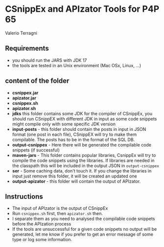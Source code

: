 # CSnippEx and APIzator Tools for P4P 65

Valerio Terragni

## Requirements

- you should run the JARS with JDK 17
- the tools are tested in an Unix environment (Mac OSx, Linux, ...)

## content of the folder
- **csnippex.jar**
- **apizator.jar**	
- **csnippex.sh**	
- **apizator.sh**	
- **jdks** this folder contains some JDK for the compiler of CSnippEx, you should run CSnippEX with different JDK in input as some code snippets might compile only with some specific JDK version
- **input-posts**	- this folder should contain the posts in input in JSON format (one post in each file), CSnippEX will try to make them compilable. The posts has to be in the format of the SQL DB. 
- **output-csnippex** - Here there will be generated the compilable code snippets (if successful)
- **maven-jars** - This folder contains popular libraries, CsnippEx will try to compile the code snippets using the libraries. If libraries are needed in the classpath this will be included in the output JSON in `output-csnippex`
- **ser** - Some caching data, don't touch it. If you change the libraries in input just remove this folder, it will be created an updated one
- **output-apizator** - this folder will contain the output of APIzator.

## Instructions
- The input of APIzator is the output of CSnippEx
- Run `csnippex.sh` first, then `apizator.sh` then.
- I separate them as you need to analysed the compilable code snippets before the APIzation process
- If the tools are unsuccessful for a given code snippets no output will be generated, let me know if you prefer to get an error message of some type or log some information.